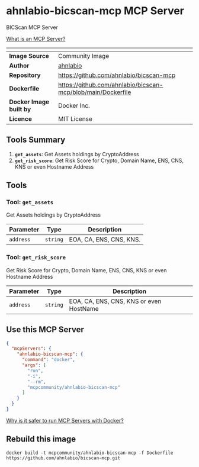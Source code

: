 # ahnlabio-bicscan-mcp MCP Server

BICScan MCP Server

[What is an MCP Server?](https://www.anthropic.com/news/model-context-protocol)

| <!-- --> | <!-- --> |
|-----------|---------|
| **Image Source** | Community Image |
| **Author** | [ahnlabio](https://github.com/ahnlabio) |
| **Repository** | https://github.com/ahnlabio/bicscan-mcp |
| **Dockerfile** | https://github.com/ahnlabio/bicscan-mcp/blob/main/Dockerfile |
| **Docker Image built by** | Docker Inc. |
| **Licence** | MIT License |

## Tools Summary

 1. **`get_assets`**: Get Assets holdings by CryptoAddress
 1. **`get_risk_score`**: Get Risk Score for Crypto, Domain Name, ENS, CNS, KNS or even Hostname Address

## Tools

### Tool: **`get_assets`**

Get Assets holdings by CryptoAddress

| Parameter | Type | Description |
| - | - | - |
| `address` | `string` | EOA, CA, ENS, CNS, KNS. |

### Tool: **`get_risk_score`**

Get Risk Score for Crypto, Domain Name, ENS, CNS, KNS or even Hostname Address

| Parameter | Type | Description |
| - | - | - |
| `address` | `string` | EOA, CA, ENS, CNS, KNS or even HostName |

## Use this MCP Server

```json
{
  "mcpServers": {
    "ahnlabio-bicscan-mcp": {
      "command": "docker",
      "args": [
        "run",
        "-i",
        "--rm",
        "mcpcommunity/ahnlabio-bicscan-mcp"
      ]
    }
  }
}
```

[Why is it safer to run MCP Servers with Docker?](https://www.docker.com/blog/the-model-context-protocol-simplifying-building-ai-apps-with-anthropic-claude-desktop-and-docker/)

## Rebuild this image

```console
docker build -t mcpcommunity/ahnlabio-bicscan-mcp -f Dockerfile https://github.com/ahnlabio/bicscan-mcp.git
```

